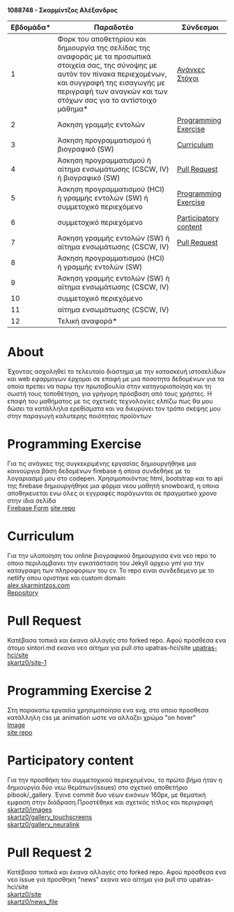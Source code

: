 
**1088748 - Σκαρμίντζος Αλέξανδρος**

| Εβδομάδα* | Παραδοτέο | Σύνδεσμοι
| --- | --- | --- |
| 1 | Φορκ του αποθετηρίου και δημιουργία της σελίδας της αναφοράς με τα προσωπικά στοιχεία σας, της σύνοψης με αυτόν τον πίνακα περιεχομένων, και συγγραφή της εισαγωγής με περιγραφή των αναγκών και των στόχων σας για το αντίστοιχο μάθημα* | [Ανάγκες Στόχοι](#about)
| 2 | Άσκηση γραμμής εντολών | [Programming Exercise](#programming-exercise)
| 3 | Άσκηση προγραμματισμού ή βιογραφικό (SW) | [Curriculum](#curriculum)
| 4 | Άσκηση προγραμματισμού ή αίτημα ενσωμάτωσης (CSCW, IV) ή βιογραφικό (SW) | [Pull Request](#pull-request)
| 5 | Άσκηση προγραμματισμού (HCI) ή γραμμής εντολών (SW) ή συμμετοχικό περιεχόμενο |[Programming Exercise](#programming-exercise-2)
| 6 | συμμετοχικό περιεχόμενο | [Participatory content](#participatory-content)
| 7 | Άσκηση γραμμής εντολών (SW) ή αίτημα ενσωμάτωσης (CSCW, IV) | [Pull Request](#pull-request-2)
| 8 | Άσκηση προγραμματισμού (HCI) ή γραμμής εντολών (SW) |
| 9 | Άσκηση γραμμής εντολών (SW) ή αίτημα ενσωμάτωσης (CSCW, IV) |
| 10 | συμμετοχικό περιεχόμενο |
| 11 | αίτημα ενσωμάτωσης (CSCW, IV) |
| 12 | Τελική αναφορά* |

  
  

# About
Έχοντας ασχοληθεί το τελευταίο διάστημα με την κατασκευή ιστοσελίδων και web εφαρμογων έρχομαι σε επαφή με μια ποσοτητα δεδομένων για τα οποία πρεπει να παρω την πρωτοβουλία στην κατηγοριοποίηση και τη σωστή τους τοποθέτηση, για γρήγορη πρόσβαση από τους χρήστες. Η επαφή του μαθήματος με τις σχετικές τεχνολογίες ελπίζω πως θα μου δώσει τα κατάλληλα ερεθίσματα και να διευρύνει τον τρόπο σκέψης μου στην παραγωγή καλυτερης ποιότητας προϊόντων 

# Programming Exercise
Για τις ανάγκες της συγκεκριμένης εργασίας δημιουργήθηκε μια καινούργια βάση δεδομένων firebase ή οποια συνδεθήκε με το λογαριασμό μου στο codepen. Χρησιμοποιόντας html, bootstrap και το api της firebase δημιουργήθηκε μια φόρμα νεου μαθητή snowboard, η οποια αποθηκευεται ενω όλες οι εγγραφές παράγωνται σε πραγματικό χρονο στην ιδια σελίδα  
[Firebase Form](https://codepen.io/skartzos/pen/ExyvagK?editors=1010)
[site repo](https://github.com/skartz0/site-iv/blob/master/_remix/firebase-form.md)

# Curriculum
Για την υλοποίηση του online βιογραφικού δημιουργισα ενα νεο repo το οποιο περιλαμβανει την εγκατάσταση του Jekyll αρχειο yml για την καταγραφη των πληροφοριων του cv. Το repo ειναι συνδεδεμενο με το netlify οπου οριστηκε και custom domain  
[alex.skarmintzos.com](https://alex.skarmintzos.com)  
[Repository](https://github.com/skartz0/curriculum/tree/master)  

# Pull Request 
Κατέβασα τοπικά και έκανα αλλαγές στο forked repo. Αφού πρόσθεσα ενα άτομο sintori.md εκανα νεο αίτημα για pull στο upatras-hci/site
[upatras-hci/site](https://github.com/upatras-hci/site)  
[skartz0/site-1](https://github.com/skartz0/site-1)  

# Programming Exercise 2
Στη παρακατω εργασία χρησιμοποίησα ενα svg, στο οποιο προσθεσα κατάλληλη css με animation ωστε να αλλαζει χρώμα "on hover"   
[Image](https://codepen.io/skartzos/pen/xxOeejj)  
[site repo](https://github.com/skartz0/site-iv/blob/master/_remix/image.md)

# Participatory content
Για την προσθήκη του συμμετοχικού περιεχομένου, το πρώτο βήμα ήταν η δημιουργία δύο νεω θεμάτων(issues) στο σχετικό αποθετήριο pibook/_gallery. Έγινε commit δυο νέων εικόνων 160px, με θεματική εμφαση στην διάδραση.Προστέθηκε και σχετκός τίτλος και περιγραφή  
[skartz0/images](https://github.com/skartz0/images)   
[skartz0/gallery_touchscreens](https://github.com/skartz0/_gallery/blob/master/spaceship_touchscreens.md)    
[skartz0/gallery_neuralink](https://github.com/skartz0/_gallery/blob/master/neuralink.md)    

# Pull Request 2
Κατέβασα τοπικά και έκανα αλλαγές στο forked repo. Αφού πρόσθεσα ενα νεο issue για προσθηκη "news" εκανα νεο αίτημα για pull στο upatras-hci/site  
[skartz0/site](https://github.com/skartz0/site)  
[skartz0/news_file](https://github.com/skartz0/site/blob/master/_news/2020-7-15-Student%20projects%20to%20be%20presented%20at%20the%20PCI%E2%80%992020%20conference.md)  


